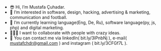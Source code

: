 - 😎 Hi, I’m Mustafa Çuhadar.
-	🧠 I’m interested in software, design, hacking, advertising & marketing, communication and football.
- 🥱 I’m currently learning language(Eng, De, Ru), software language(py, js, php) and digital marketing.
- 🧑‍🤝‍🧑 I want to collaborate with people with crazy ideas.
- 🔗 You can contact me via linkedIn( bit.ly/3lPnbNj ), e-mail( mustafchdr@gmail.com ) and instagram ( bit.ly/3CFGf7L ).

<!---
mustafchdr/mustafchdr is a ✨ special ✨ repository because its `README.md` (this file) appears on your GitHub profile.
You can click the Preview link to take a look at your changes.
--->
